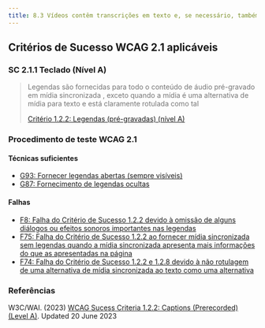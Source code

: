 ```yaml
---
title: 8.3 Vídeos contêm transcrições em texto e, se necessário, também dispõem de áudiodescrição
---
```


## Critérios de Sucesso WCAG 2.1 aplicáveis

### SC 2.1.1 Teclado (Nível A)

><font color="#757575">Legendas são fornecidas para todo o conteúdo de áudio pré-gravado em mídia sincronizada , exceto quando a mídia é uma alternativa de mídia para texto e está claramente rotulada como tal </font>
>
> [Critério 1.2.2: Legendas (pré-gravadas) (nível A)](https://www.w3.org/WAI/WCAG21/Understanding/captions-prerecorded.html)


### Procedimento de teste WCAG 2.1

#### Técnicas suficientes

- [G93: Fornecer legendas abertas (sempre visíveis)](/tecnicas-procedimentos-de-teste/G93.md)
- [G87: Fornecimento de legendas ocultas](/tecnicas-procedimentos-de-teste/G87.md)


#### Falhas

- [F8: Falha do Critério de Sucesso 1.2.2 devido à omissão de alguns diálogos ou efeitos sonoros importantes nas legendas](/falhas/F8.md)
- [F75: Falha do Critério de Sucesso 1.2.2 ao fornecer mídia sincronizada sem legendas quando a mídia sincronizada apresenta mais informações do que as apresentadas na página](/falhas/F75.md)
- [F74: Falha do Critério de Sucesso 1.2.2 e 1.2.8 devido à não rotulagem de uma alternativa de mídia sincronizada ao texto como uma alternativa](/falhas/F74.md)


### Referências

W3C/WAI. (2023) [WCAG Sucess Criteria 1.2.2: Captions (Prerecorded) (Level A)](https://www.w3.org/WAI/WCAG21/Understanding/captions-prerecorded.html). Updated 20 June 2023


